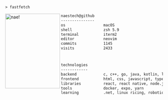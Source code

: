 ```console
> fastfetch
```

<img align="left" src="https://naes.tech/naes.png" alt="nae!" width="175" height="240" />

```txt
naestech@github
---------------
os                 macOS
shell              zsh 5.9
terminal           iterm2
editor             neovim
commits            1145
visits             2433
```

#

```txt
technologies
------------
backend            c, c++, go, java, kotlin, lua, python
frontend           html, css, javascript, typescript
libraries          react, react native, node.js, three.js
tools              docker, expo, yarn
learning           .net, linux ricing, robotics, shaders
```